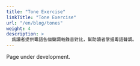 ```yaml
---
title: "Tone Exercise"
linkTitle: "Tone Exercise"
url: "/en/blog/tones"
weight: 4
description: >
  爲讀者提供粵語各個聲調嘅錄音對比，幫助讀者掌握粵語聲調。
---
```


Page under development.